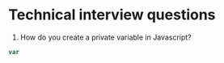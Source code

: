 # Technical interview questions

1. How do you create a private variable in Javascript?

```jsx
var 
```